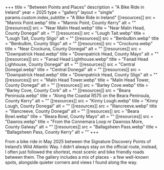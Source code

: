 +++
title = "Between Points and Places"
description = "A Bike Ride in Ireland"
year = 2025
type = "gallery"
layout = "single"
params.custom.index_subtitle = "A Bike Ride in Ireland"
[[resources]]
src = "Mannix Point.webp"
title = "Mannix Point, County Kerry"
alt = ""
[[resources]]
src = "Near Malin Head.webp"
title = "Near Malin Head, County Donegal"
alt = ""
[[resources]]
src = "Lough Tait.webp"
title = "Lough Tait, County Sligo"
alt = ""
[[resources]]
src = "Benbulbin.webp"
title = "Benbulbin, County Sligo"
alt = ""
[[resources]]
src = "Crockuna.webp"
title = "Near Crockuna, County Donegal"
alt = ""
[[resources]]
src = "Downpatrick Head.webp"
title = "Downpatrick Head, County Mayo"
alt = ""
[[resources]]
src = "Fanad Head Lighthouse.webp"
title = "Fanad Head Lighhouse, County Donegal"
alt = ""
[[resources]]
src = "Central Donegal.webp"
title = "Central Donegal"
alt = ""
[[resources]]
src = "Downpatrick Head.webp"
title = "Downpatrick Head, County Sligo"
alt = ""
[[resources]]
src = "Malin Head Tower.webp"
title = "Malin Head Tower, County Donegal"
alt = ""
[[resources]]
src = "Barley Cove.webp"
title = "Barley Cove, County Cork"
alt = ""
[[resources]]
src = "Beara Peninsula.webp"
title = "Along the Coastal R575 on the Beara Peninsula, County Kerry"
alt = ""
[[resources]]
src = "Kinny Lough.webp"
title = "Kinny Lough, County Donegal"
alt = ""
[[resources]]
src = "Illancreeve.webp"
title = "Illancreeve, County Donegal"
alt = ""
[[resources]]
src = "Beara Bowl.webp"
title = "Beara Bowl, County Mayo"
alt = ""
[[resources]]
src = "Dawros.webp"
title = "From the Connemara Loop nr Dawross More, County Galway"
alt = ""
[[resources]]
src = "Ballagsheen Pass.webp"
title = "Ballagsheen Pass, County Kerry"
alt = ""
+++

From a bike ride in May 2025 between the Signature Discovery Points of Ireland’s Wild Atlantic Way. I didn’t always stay on the official route, instead, I often just followed the shortest, most scenic and bike friendly roads between them. The gallery includes a mix of places - a few well-known spots, alongside quieter corners and views I found along the way.



